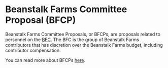 # Beanstalk Farms Committee Proposal (BFCP)

Beanstalk Farms Committee Proposals, or BFCPs, are proposals related to personnel on the [BFC](https://docs.bean.money/governance/beanstalk-farms#beanstalk-farms-committee). The BFC is the group of Beanstalk Farms contributors that has discretion over the Beanstalk Farms budget, including contributor compensation.

You can read more about BFCPs [here](https://docs.bean.money/governance/proposals#bfcp).